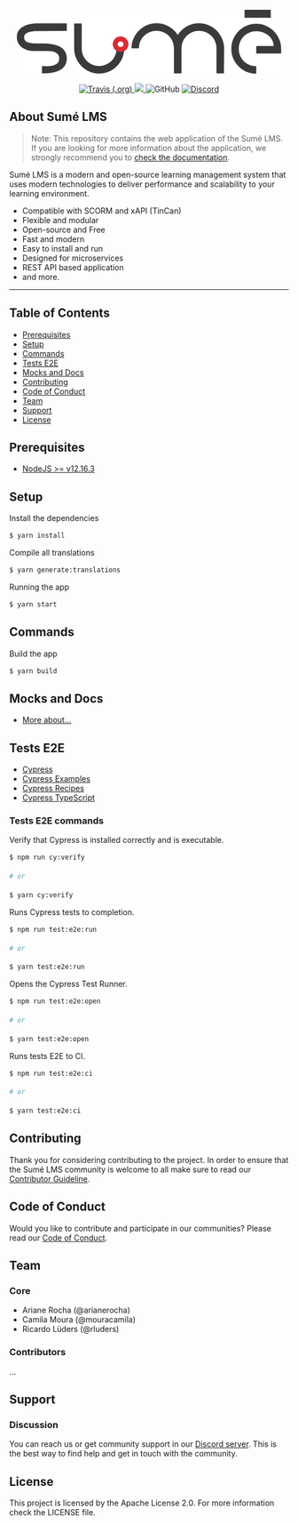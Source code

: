 <p align="center">
  <a href="http://www.sumelms.com">
    <img src=".github/sumelms.png" />
  </a>
</p>

<p align="center">
  <a href="https://travis-ci.com/github/sumelms/frontend">
    <img alt="Travis (.org)" src="https://travis-ci.com/sumelms/frontend.svg?branch=main">
  </a>
  <a href="https://codecov.io/gh/sumelms/frontend">
    <img src="https://codecov.io/gh/sumelms/frontend/branch/main/graph/badge.svg?token=OIC51X2RE2" />
  </a>
  <img alt="GitHub" src="https://img.shields.io/github/license/sumelms/frontend">
  <a href="https://discord.gg/Yh9q9cd">
    <img alt="Discord" src="https://img.shields.io/discord/726500188021063682">
  </a>
</p>

## About Sumé LMS

> Note: This repository contains the web application of the Sumé LMS. If you are looking for more information about the application, we strongly recommend you to [check the documentation](https://www.sumelms.com/docs).

Sumé LMS is a modern and open-source learning management system that uses modern technologies to deliver performance and scalability to your learning environment.

- Compatible with SCORM and xAPI (TinCan)
- Flexible and modular
- Open-source and Free
- Fast and modern
- Easy to install and run
- Designed for microservices
- REST API based application
- and more.

---

## Table of Contents

- [Prerequisites](#prerequisites)
- [Setup](#setup)
- [Commands](#commands)
- [Tests E2E](#tests-e2e)
- [Mocks and Docs](#tests-e2e)
- [Contributing](#contributing)
- [Code of Conduct](#code-of-conduct)
- [Team](#team)
- [Support](#support)
- [License](#license)

## Prerequisites

- [NodeJS >= v12.16.3](https://nodejs.org/en/download/releases/)

## Setup

Install the dependencies

```.sh
$ yarn install
```

Compile all translations

```.sh
$ yarn generate:translations
```

Running the app

```.sh
$ yarn start
```

## Commands

Build the app

```.sh
$ yarn build
```

## Mocks and Docs

- [More about...](./fake-api/README.md)

## Tests E2E

- [Cypress](https://www.cypress.io/)
- [Cypress Examples](https://example.cypress.io/)
- [Cypress Recipes](https://github.com/cypress-io/cypress-example-recipes#fundamentals)
- [Cypress TypeScript](https://docs.cypress.io/guides/tooling/typescript-support.html#Configure-tsconfig-json)

### Tests E2E commands

Verify that Cypress is installed correctly and is executable.

```.sh
$ npm run cy:verify

# or

$ yarn cy:verify
```

Runs Cypress tests to completion.

```.sh
$ npm run test:e2e:run

# or

$ yarn test:e2e:run
```

Opens the Cypress Test Runner.

```.sh
$ npm run test:e2e:open

# or

$ yarn test:e2e:open
```

Runs tests E2E to CI.

```.sh
$ npm run test:e2e:ci

# or

$ yarn test:e2e:ci
```

## Contributing

Thank you for considering contributing to the project. In order to ensure that the Sumé LMS community is welcome to all make sure to read our [Contributor Guideline](https://www.sumelms.com/docs/development/contribute).

## Code of Conduct

Would you like to contribute and participate in our communities? Please read our [Code of Conduct](https://www.sumelms.com/docs/conduct).

## Team

### Core

- Ariane Rocha (@arianerocha)
- Camila Moura (@mouracamila)
- Ricardo Lüders (@rluders)

### Contributors

...

## Support

### Discussion

You can reach us or get community support in our [Discord server](https://discord.gg/2VmHkr2Vqy). This is the best way to
find help and get in touch with the community.

## License

This project is licensed by the Apache License 2.0. For more information check the LICENSE file.
